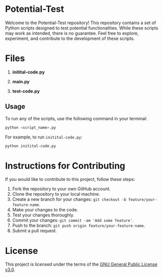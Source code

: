 # Potential-Test

Welcome to the Potential-Test repository! This repository contains a set of Python scripts designed to test potential functionalities. While these scripts may work as intended, there is no guarantee. Feel free to explore, experiment, and contribute to the development of these scripts.

# Files

1. **initital-code.py**

2. **main.py**

3. **test-code.py**

## Usage

To run any of the scripts, use the following command in your terminal:

```bash
python <script_name>.py
```

For example, to run `initital-code.py`:

```bash
python initital-code.py
```

# Instructions for Contributing

If you would like to contribute to this project, follow these steps:

1. Fork the repository to your own GitHub account.
2. Clone the repository to your local machine.
3. Create a new branch for your changes: `git checkout -b feature/your-feature-name`.
4. Make your changes to the code.
5. Test your changes thoroughly.
6. Commit your changes: `git commit -am 'Add some feature'`.
7. Push to the branch: `git push origin feature/your-feature-name`.
8. Submit a pull request.

# License

This project is licensed under the terms of the [GNU General Public License v3.0](LICENSE).

